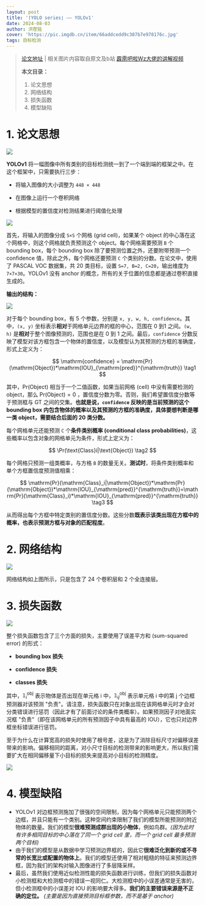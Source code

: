```yaml
---
layout: post
title: '⌈YOLO series⌋ —— YOLOv1'
date: 2024-08-03
author: 洪茬铭
cover: 'https://pic.imgdb.cn/item/66addcedd9c307b7e978176c.jpg'
tags: 目标检测
---
```


> [论文地址](https://www.cv-foundation.org/openaccess/content_cvpr_2016/papers/Redmon_You_Only_Look_CVPR_2016_paper.pdf)  |  相关图片内容取自原文及b站 [霹雳吧啦Wz大佬的讲解视频](https://www.bilibili.com/video/BV1yi4y1g7ro/?spm_id_from=333.999.0.0&vd_source=d2c93f88f96dd7f6158ea87a409c1583)
>
> **本文目录：**
>
> 1. 论文思想
> 2. 网络结构
> 3. 损失函数
> 4. 模型缺陷



# 1. 论文思想

![](https://pic.imgdb.cn/item/66ade3b5d9c307b7e97f3ac3.jpg)

**YOLOv1** 将一幅图像中所有类别的目标检测统一到了一个端到端的框架之中。在这个框架中，只需要执行三步：

- 将输入图像的大小调整为 `448 × 448`

- 在图像上运行一个卷积网络

- 根据模型的置信度对检测结果进行阈值化处理

![](https://pic.imgdb.cn/item/66ade32dd9c307b7e97e254c.jpg)

首先，将输入的图像分成 `S×S` 个网格 (grid cell)，如果某个 object 的中心落在这个网格中，则这个网格就负责预测这个 object。每个网格需要预测 `B` 个 bounding box，每个 bounding box 除了要预测位置之外，还要附带预测一个 confidence 值，除此之外，每个网格还要预测 `C` 个类别的分数。在论文中，使用了 PASCAL VOC 数据集，共 20 类目标，设置 `S=7, B=2, C=20`，输出维度为 `7×7×30`。YOLOv1 没有 anchor 的概念，所有的关于位置的信息都是通过卷积直接生成的。

**输出的结构：**

![](https://pic.imgdb.cn/item/66adf1a4d9c307b7e994b5fd.jpg)

对于每个 bounding box，有 5 个参数，分别是 `x, y, w, h, confidence`。其中，`(x, y)`  坐标表示**相对**于网格单元边界的框的中心，范围在 0 到1 之间。`(w, h)` 是**相对**于整个图像预测的，范围也是在 0 到 1 之间。最后，`confidence` 分数反映了模型对该方框包含一个物体的置信度，以及模型认为其预测的方框的准确度，形式上定义为：

$$
\mathrm{confidence} = \mathrm{Pr}(\mathrm{Object})*\mathrm{IOU}_{\mathrm{pred}}^{\mathrm{truth}} \tag1
$$

其中，$\mathrm{Pr}(\mathrm{Object})$ 相当于一个二值函数，如果当前网格 (cell) 中没有需要检测的 object，那么 $\mathrm{Pr}(\mathrm{Object})=0$ ，置信度分数为零。否则，我们希望置信度分数等于预测框与 GT 之间的交集。**也就是说，`confidence` 反映的是当前预测的这个 bounding box 内包含物体的概率以及其预测的方框的准确度，具体要想判断是哪一类 object，需要结合后面的 20 类分数。**

每个网格单元还能预测 `C` 个**条件类别概率 (conditional class probabilities)**，这些概率以包含对象的网格单元为条件，形式上定义为：

$$
\Pr(\text{Class}i|\text{Object}) \tag2
$$

每个网格只预测一组类概率，与方格 `B` 的数量无关。**测试时**，将条件类别概率和单个方框置信度预测值相乘：

$$
\mathrm{Pr}(\mathrm{Class}_i|\mathrm{Object})*\mathrm{Pr}(\mathrm{Object})*\mathrm{IOU}_{\mathrm{pred}}^{\mathrm{truth}}=\mathrm{Pr}(\mathrm{Class}_i)*\mathrm{IOU}_{\mathrm{pred}}^{\mathrm{truth}} \tag3
$$

从而得出每个方框中特定类别的置信度分数。这些分数**既表示该类出现在方框中的概率，也表示预测方框与对象的匹配程度**。

# 2. 网络结构

![](https://pic.imgdb.cn/item/66adf83ad9c307b7e9a22716.jpg)

网络结构如上图所示，只是包含了 24 个卷积层和 2 个全连接层。

# 3. 损失函数

![](https://pic.imgdb.cn/item/66ae0637d9c307b7e9b69e24.jpg)

整个损失函数包含了三个方面的损失，主要使用了误差平方和 (sum-squared error) 的形式：

- **bounding box 损失**

- **confidence 损失**

- **classes 损失**

其中，$\mathbb{1}_i^{\mathrm{obj}}$  表示物体是否出现在单元格 i 中，$\mathbb{1}_{ij}^{\mathrm{obj}}$ 表示单元格 i 中的第 j 个边框预测器对该预测 "负责"。请注意，损失函数只在对象出现在该网格单元时才会对分类错误进行惩罚（因此才有了前面讨论的条件类概率）。如果预测因子对地面实况框 "负责"（即在该网格单元的所有预测因子中具有最高的 IOU），它也只对边界框坐标错误进行惩罚。

至于为什么在计算宽高的损失时使用了根号差，这是为了消除目标尺寸对偏移误差带来的影响。偏移相同的距离，对小尺寸目标的检测带来的影响更大，所以我们需要扩大在相同偏移量下小目标的损失来提高对小目标的检测精度。

![](https://pic.imgdb.cn/item/66ae07aad9c307b7e9b826fd.jpg)



# 4. 模型缺陷

- YOLOv1 对边框预测施加了很强的空间限制，因为每个网格单元只能预测两个边框，并且只能有一个类别。这种空间约束限制了我们的模型所能预测的附近物体的数量。我们的模型**很难预测成群出现的小物体**，例如鸟群。*(因为此时有许多相同目标的中心落在了同一个 grid cell 里，而一个 grid cell 最多预测两个目标)*
- 由于我们的模型是从数据中学习预测边界框的，因此它**很难泛化到新的或不寻常的长宽比或配置的物体上**。我们的模型还使用了相对粗糙的特征来预测边界框，因为我们的架构对输入图像进行了多层降采样。
- 最后，虽然我们使用近似检测性能的损失函数进行训练，但我们的损失函数对小检测框和大检测框中的错误一视同仁。大检测框中的小误差通常是无害的，但小检测框中的小误差对 IOU 的影响要大得多。**我们的主要错误来源是不正确的定位。** *(主要是因为直接预测目标框参数，而不是基于 anchor)*




















